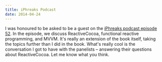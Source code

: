 ```yaml
---
title: iPhreaks Podcast
date: 2014-04-24
---
```


I was honoured to be asked to be a guest on the [iPhreaks podcast episode 52](http://iphreaksshow.com/052-iphreaks-show-book-club-functional-reactive-programming-with-ash-furrow/). In the episode, we discuss ReactiveCocoa, functional reactive programming, and MVVM. It's really an extension of the book itself, taking the topics further than I did in the book. What's really cool is the conversation I got to have with the panelists – answering their questions about ReactiveCocoa. Let me know what you think.
